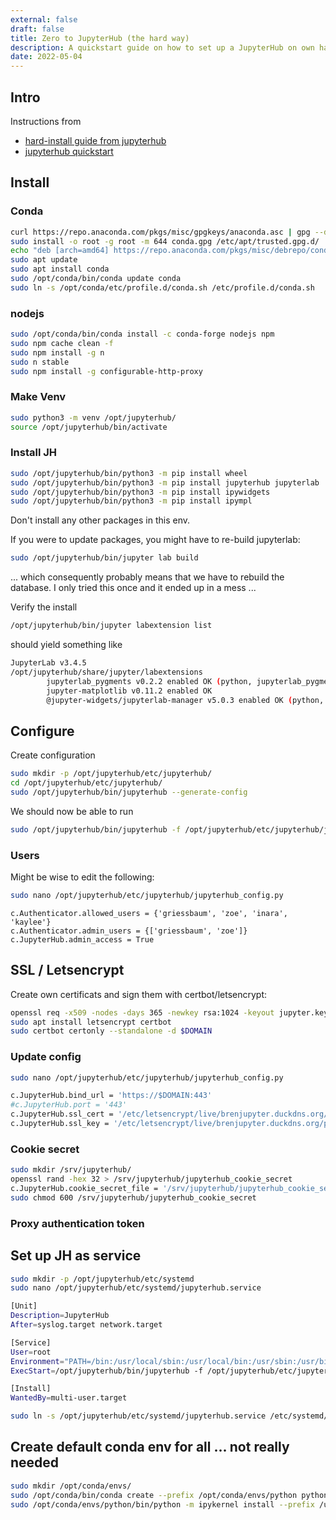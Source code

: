 ```yaml
---
external: false
draft: false
title: Zero to JupyterHub (the hard way)
description: A quickstart guide on how to set up a JupyterHub on own hardware (or on a VPS)
date: 2022-05-04
--- 
```



## Intro

Instructions from 
- [hard-install guide from jupyterhub](https://github.com/jupyterhub/jupyterhub-the-hard-way/blob/master/docs/installation-guide-hard.md)
- [jupyterhub quickstart](https://jupyterhub.readthedocs.io/en/latest/quickstart.html)


## Install

### Conda
```bash
curl https://repo.anaconda.com/pkgs/misc/gpgkeys/anaconda.asc | gpg --dearmor > conda.gpg
sudo install -o root -g root -m 644 conda.gpg /etc/apt/trusted.gpg.d/
echo "deb [arch=amd64] https://repo.anaconda.com/pkgs/misc/debrepo/conda stable main" | sudo tee /etc/apt/sources.list.d/conda.list
sudo apt update
sudo apt install conda
sudo /opt/conda/bin/conda update conda
sudo ln -s /opt/conda/etc/profile.d/conda.sh /etc/profile.d/conda.sh
```

### nodejs
```bash
sudo /opt/conda/bin/conda install -c conda-forge nodejs npm
sudo npm cache clean -f
sudo npm install -g n
sudo n stable
sudo npm install -g configurable-http-proxy
```

### Make Venv
```bash
sudo python3 -m venv /opt/jupyterhub/
source /opt/jupyterhub/bin/activate
```

### Install JH

```bash
sudo /opt/jupyterhub/bin/python3 -m pip install wheel
sudo /opt/jupyterhub/bin/python3 -m pip install jupyterhub jupyterlab
sudo /opt/jupyterhub/bin/python3 -m pip install ipywidgets
sudo /opt/jupyterhub/bin/python3 -m pip install ipympl
```

Don't install any other packages in this env.

If you were to update packages, you might have to re-build jupyterlab:
 
```bash
sudo /opt/jupyterhub/bin/jupyter lab build
```

... which consequently probably means that we have to rebuild the database.
I only tried this once and it ended up in a mess ...


Verify the install
```bash
/opt/jupyterhub/bin/jupyter labextension list
```

should yield something like
```bash
JupyterLab v3.4.5
/opt/jupyterhub/share/jupyter/labextensions
        jupyterlab_pygments v0.2.2 enabled OK (python, jupyterlab_pygments)
        jupyter-matplotlib v0.11.2 enabled OK
        @jupyter-widgets/jupyterlab-manager v5.0.3 enabled OK (python, jupyterlab_widgets)
```


## Configure
Create configuration

```bash
sudo mkdir -p /opt/jupyterhub/etc/jupyterhub/
cd /opt/jupyterhub/etc/jupyterhub/
sudo /opt/jupyterhub/bin/jupyterhub --generate-config
```

We should now be able to run
```bash
sudo /opt/jupyterhub/bin/jupyterhub -f /opt/jupyterhub/etc/jupyterhub/jupyterhub_config.py
```

### Users

Might be wise to edit the following:

```bash
sudo nano /opt/jupyterhub/etc/jupyterhub/jupyterhub_config.py
```

```
c.Authenticator.allowed_users = {'griessbaum', 'zoe', 'inara', 'kaylee'}
c.Authenticator.admin_users = {['griessbaum', 'zoe']}
c.JupyterHub.admin_access = True
```
    
## SSL / Letsencrypt 
Create own certificats and sign them with certbot/letsencrypt:

```bash
openssl req -x509 -nodes -days 365 -newkey rsa:1024 -keyout jupyter.key -out jupyter.pem
sudo apt install letsencrypt certbot
sudo certbot certonly --standalone -d $DOMAIN
```


### Update config
```bash
sudo nano /opt/jupyterhub/etc/jupyterhub/jupyterhub_config.py
```

```bash
c.JupyterHub.bind_url = 'https://$DOMAIN:443'
#c.JupyterHub.port = '443'
c.JupyterHub.ssl_cert = '/etc/letsencrypt/live/brenjupyter.duckdns.org/fullchain.pem'
c.JupyterHub.ssl_key = '/etc/letsencrypt/live/brenjupyter.duckdns.org/privkey.pem'
```

### Cookie secret

```bash
sudo mkdir /srv/jupyterhub/
openssl rand -hex 32 > /srv/jupyterhub/jupyterhub_cookie_secret
c.JupyterHub.cookie_secret_file = '/srv/jupyterhub/jupyterhub_cookie_secret'
sudo chmod 600 /srv/jupyterhub/jupyterhub_cookie_secret
```


### Proxy authentication token

    
    
## Set up JH as service
```bash
sudo mkdir -p /opt/jupyterhub/etc/systemd
sudo nano /opt/jupyterhub/etc/systemd/jupyterhub.service
```

```bash
[Unit]
Description=JupyterHub
After=syslog.target network.target

[Service]
User=root
Environment="PATH=/bin:/usr/local/sbin:/usr/local/bin:/usr/sbin:/usr/bin:/opt/jupyterhub/bin"
ExecStart=/opt/jupyterhub/bin/jupyterhub -f /opt/jupyterhub/etc/jupyterhub/jupyterhub_config.py

[Install]
WantedBy=multi-user.target
```

```bash
sudo ln -s /opt/jupyterhub/etc/systemd/jupyterhub.service /etc/systemd/system/jupyterhub.service
```


## Create default conda env for all ... not really needed
```bash
sudo mkdir /opt/conda/envs/
sudo /opt/conda/bin/conda create --prefix /opt/conda/envs/python python=3.10 ipykernel
sudo /opt/conda/envs/python/bin/python -m ipykernel install --prefix /usr/local/ --name 'python' --display-name "Python (default)"
```

